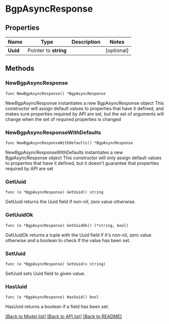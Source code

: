 # BgpAsyncResponse

## Properties

Name | Type | Description | Notes
------------ | ------------- | ------------- | -------------
**Uuid** | Pointer to **string** |  | [optional] 

## Methods

### NewBgpAsyncResponse

`func NewBgpAsyncResponse() *BgpAsyncResponse`

NewBgpAsyncResponse instantiates a new BgpAsyncResponse object
This constructor will assign default values to properties that have it defined,
and makes sure properties required by API are set, but the set of arguments
will change when the set of required properties is changed

### NewBgpAsyncResponseWithDefaults

`func NewBgpAsyncResponseWithDefaults() *BgpAsyncResponse`

NewBgpAsyncResponseWithDefaults instantiates a new BgpAsyncResponse object
This constructor will only assign default values to properties that have it defined,
but it doesn't guarantee that properties required by API are set

### GetUuid

`func (o *BgpAsyncResponse) GetUuid() string`

GetUuid returns the Uuid field if non-nil, zero value otherwise.

### GetUuidOk

`func (o *BgpAsyncResponse) GetUuidOk() (*string, bool)`

GetUuidOk returns a tuple with the Uuid field if it's non-nil, zero value otherwise
and a boolean to check if the value has been set.

### SetUuid

`func (o *BgpAsyncResponse) SetUuid(v string)`

SetUuid sets Uuid field to given value.

### HasUuid

`func (o *BgpAsyncResponse) HasUuid() bool`

HasUuid returns a boolean if a field has been set.


[[Back to Model list]](../README.md#documentation-for-models) [[Back to API list]](../README.md#documentation-for-api-endpoints) [[Back to README]](../README.md)


